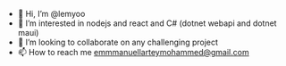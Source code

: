 - 👋 Hi, I’m @lemyoo
- 👀 I’m interested in nodejs and react and C# (dotnet webapi and dotnet maui)
- 💞️ I’m looking to collaborate on any challenging project
- 📫 How to reach me emmmanuellarteymohammed@gmail.com

<!---
lemyoo/lemyoo is a ✨ special ✨ repository because its `README.md` (this file) appears on your GitHub profile.
You can click the Preview link to take a look at your changes.
--->
